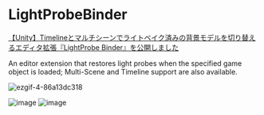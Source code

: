 # LightProbeBinder
[【Unity】Timelineとマルチシーンでライトベイク済みの背景モデルを切り替えるエディタ拡張『LightProbe Binder』を公開しました](https://qiita.com/drafts/084b0403839067d67a86/edit)

An editor extension that restores light probes when the specified game object is loaded; Multi-Scene and Timeline support are also available.

![ezgif-4-86a13dc318](https://user-images.githubusercontent.com/26054187/156904064-8dc1c401-51a1-47fa-af48-80ee55b63479.gif)

![image](https://user-images.githubusercontent.com/26054187/156904094-5070f03b-c54a-44a8-86bf-e61127bd2d43.png)
![image](https://user-images.githubusercontent.com/26054187/156904125-ac648e4c-3614-492b-9796-2596fd1cb982.png)
